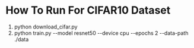 # How To Run For CIFAR10 Dataset
1. python download_cifar.py
2. python train.py --model resnet50 --device cpu --epochs 2 --data-path ./data